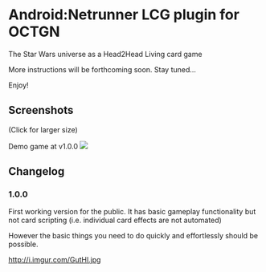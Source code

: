﻿Android:Netrunner LCG plugin for OCTGN
=========================
The Star Wars universe as a Head2Head Living card game

More instructions will be forthcoming soon. Stay tuned...

Enjoy!

Screenshots
---------
(Click for larger size)

Demo game at v1.0.0
[![](http://i.imgur.com/GutHll.jpg)](http://i.imgur.com/GutHl.jpg)

Changelog
---------

### 1.0.0

First working version for the public. It has basic gameplay functionality but not card scripting (i.e. individual card effects are not automated)

However the basic things you need to do quickly and effortlessly should be possible. 

http://i.imgur.com/GutHl.jpg